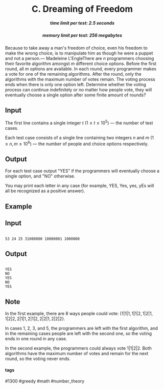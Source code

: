 <h1 style='text-align: center;'> C. Dreaming of Freedom</h1>

<h5 style='text-align: center;'>time limit per test: 2.5 seconds</h5>
<h5 style='text-align: center;'>memory limit per test: 256 megabytes</h5>

Because to take away a man's freedom of choice, even his freedom to make the wrong choice, is to manipulate him as though he were a puppet and not a person.— Madeleine L'EngleThere are $n$ programmers choosing their favorite algorithm amongst $m$ different choice options. Before the first round, all $m$ options are available. In each round, every programmer makes a vote for one of the remaining algorithms. After the round, only the algorithms with the maximum number of votes remain. The voting process ends when there is only one option left. Determine whether the voting process can continue indefinitely or no matter how people vote, they will eventually choose a single option after some finite amount of rounds?

## Input

The first line contains a single integer $t$ ($1 \leq t \leq 10^5$) — the number of test cases.

Each test case consists of a single line containing two integers $n$ and $m$ ($1 \leq n, m \leq 10^6$) — the number of people and choice options respectively.

## Output

For each test case output "YES" if the programmers will eventually choose a single option, and "NO" otherwise.

You may print each letter in any case (for example, YES, Yes, yes, yEs will all be recognized as a positive answer).

## Example

## Input


```

53 24 25 31000000 10000001 1000000
```
## Output


```

YES
NO
YES
NO
YES

```
## Note

In the first example, there are $8$ ways people could vote: $\{1|1|1, 1|1|2, 1|2|1, 1|2|2, 2|1|1, 2|1|2, 2|2|1, 2|2|2\}$.

In cases $1$, $2$, $3$, and $5$, the programmers are left with the first algorithm, and in the remaining cases people are left with the second one, so the voting ends in one round in any case.

In the second example, the programmers could always vote $1|1|2|2$. Both algorithms have the maximum number of votes and remain for the next round, so the voting never ends.



#### tags 

#1300 #greedy #math #number_theory 